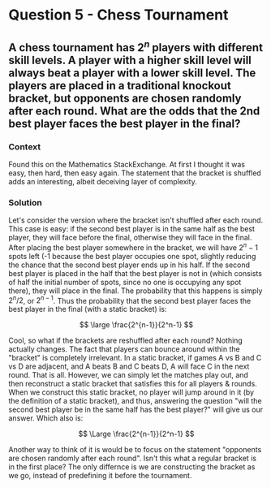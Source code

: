 # Question 5 - Chess Tournament  

## A chess tournament has $2^n$ players with different skill levels. A player with a higher skill level will always beat a player with a lower skill level. The players are placed in a traditional knockout bracket, but opponents are chosen randomly after each round. What are the odds that the 2nd best player faces the best player in the final?  

### Context  
Found this on the Mathematics StackExchange. At first I thought it was easy, then hard, then easy again. The statement that the bracket is shuffled adds an interesting, albeit deceiving layer of complexity.  

### Solution  
Let's consider the version where the bracket isn't shuffled after each round. This case is easy: if the second best player is in the same half as the best player, they will face before the final, otherwise they will face in the final. After placing the best player somewhere in the bracket, we will have $2^n-1$ spots left (-1 because the best player occupies one spot, slightly reducing the chance that the second best player ends up in his half. If the second best player is placed in the half that the best player is not in (which consists of half the initial number of spots, since no one is occupying any spot there), they will place in the final. The probability that this happens is simply $2^n/2$, or $2^{n-1}$. Thus the probability that the second best player faces the best player in the final (with a static bracket) is:  

$$
\large \frac{2^{n-1}}{2^n-1}
$$

Cool, so what if the brackets are reshuffled after each round? Nothing actually changes. The fact that players can bounce around within the "bracket" is completely irrelevant. In a static bracket, if games A vs B and C vs D are adjacent, and A beats B and C beats D, A will face C in the next round. That is all. However, we can simply let the matches play out, and then reconstruct a static bracket that satisfies this for all players & rounds. When we construct this static bracket, no player will jump around in it (by the definition of a static bracket), and thus, answering the question "will the second best player be in the same half has the best player?" will give us our answer. Which also is:

$$
\Large \frac{2^{n-1}}{2^n-1}
$$

Another way to think of it is would be to focus on the statement "opponents are chosen randomly after each round". Isn't this what a regular bracket is in the first place? The only differnce is we are constructing the bracket as we go, instead of predefining it before the tournament.

